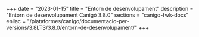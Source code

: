 +++
date        = "2023-01-15"
title       = "Entorn de desenvolupament"
description = "Entorn de desenvolupament Canigó 3.8.0"
sections    = "canigo-fwk-docs"
enllac		= "/plataformes/canigo/documentacio-per-versions/3.8LTS/3.8.0/entorn-de-desenvolupament/"
+++